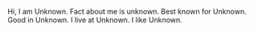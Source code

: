 Hi, I am Unknown.
Fact about me is unknown. 
Best known for Unknown. 
Good in Unknown.
I live at Unknown.
I like Unknown.

<!---
MrUnknownjiiiiii/MrUnknownjiiiiii is a ✨ special ✨ repository because its `README.md` (this file) appears on your GitHub profile.
You can click the Preview link to take a look at your changes.
--->
